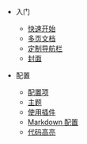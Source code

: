 <!-- _navbar.md -->
<!--导航栏 -->

* 入门

    * [快速开始](zh-cn/quickstart.md)
    * [多页文档](zh-cn/more-pages.md)
    * [定制导航栏](zh-cn/custom-navbar.md)
    * [封面](zh-cn/cover.md)


* 配置
    * [配置项](zh-cn/configuration.md)
    * [主题](zh-cn/themes.md)
    * [使用插件](zh-cn/plugins.md)
    * [Markdown 配置](zh-cn/markdown.md)
    * [代码高亮](zh-cn/language-highlight.md)